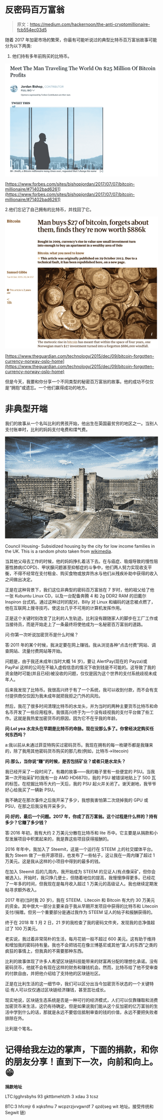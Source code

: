 # 反密码百万富翁

> 原文：<https://medium.com/hackernoon/the-anti-cryptomillionaire-fcb554ec03d5>

随着 2017 年加密市场的繁荣，你最有可能听说过的典型比特币百万富翁故事可能分为以下两类:

1.  他们持有多年前购买的比特币。

![](img/83b4fc23cbd7a2cb8ce14ea3e051ee10.png)

[https://www.forbes.com/sites/bishopjordan/2017/07/07/bitcoin-millionaire/#71402bad6261](https://www.forbes.com/sites/bishopjordan/2017/07/07/bitcoin-millionaire/#71402bad6261)

2.他们忘记了自己拥有的比特币，并找回了它。

![](img/662f3bddc9f6fc0e1e1572534a03d3d0.png)

[https://www.theguardian.com/technology/2015/dec/09/bitcoin-forgotten-currency-norway-oslo-home](https://www.theguardian.com/technology/2015/dec/09/bitcoin-forgotten-currency-norway-oslo-home)

但是今天，我要和你分享一个不同类型的秘密百万富翁的故事。他的成功不仅仅是“拥抱”或遗忘。一个他们赢得成功的地方。

# 非典型开端

我们的故事从一个名叫比利的男孩开始，他出生在英国最贫穷的地区之一。当别人支付账单时，比利的妈妈支付电费和煤气费。

![](img/a89628b5acbbe6adc651a72d15e378bb.png)

Council Housing- Subsidized housing by the city for low income families in the UK. This is a random photo taken from [wikimedia](https://commons.wikimedia.org/wiki/File:Park_Hill,_half-abandoned_council_housing_estate,_Sheffield,_England.jpg).

当其他父母去工作的时候，他的妈妈挣扎着活下去。在与癌症、吸烟导致的慢性阻塞性肺病(COPD)、甲状腺问题甚至抑郁症的斗争中，他们两人努力实现收支平衡，不得不经常在支付租金、购买食物或放弃热水与他们从残疾补助中获得的收入之间做出决定。

正是在这种背景下，我们这位非典型的密码百万富翁在 7 岁时，他的祖父给了他一张 Kubuntu Linux CD，以及一台配备奔腾 4 和 2g DDR2 RAM 的旧戴尔 Inspiron 台式机。通过这种过时的配对，Billy 对 Linux 和编码的迷恋被点燃了，他在互联网上搜寻技巧，使这台几乎不可用的计算机发挥作用。

正是这个关键时刻改变了比利的人生轨迹。比利没有跟随家人的脚步在工厂工作或当接待员，而是开始走上了一条最终将使他成为一名秘密百万富翁的道路。

问:你第一次听说加密货币是什么时候？

答:2011 年的某个时候，我决定要在网上赚钱。我从浏览各种“点击付费”网站、调查网站、流量付费网站等开始。

问题是，由于我还未成年(当时大概 14 岁)，要让 AlertPay(现在的 Payza)或 PayPal 这样的公司在不输入虚假信息的情况下收到钱是不可能的。这导致了我的资金随时可能(并且已经)被没收的问题，仅仅是因为这个世界的支付系统歧视未成年人。

后来我发现了比特币。我很高兴终于有了一个系统，我可以收到付款，而不会有支付提供商仅仅因为我未成年就把我拒之门外的风险。

然后，我花了很多时间清理比特币的水龙头，并为当时的两种主要货币比特币和命名币开发了一些应用程序。我很高兴终于为一个没有歧视我的支付平台做了些工作。这就是我热爱加密货币的原因，因为它不在乎我的年龄。

**问:Lol yea 水龙头在早期是比特币的命脉。现在没那么多了。你曾经决定购买任何东西吗？**

a:我以前从未通过菲亚特购买过密码货币。我现在拥有的每一枚硬币都是我赚来的，除了我用其他密码货币购买的那几枚(例如，比特币->litecoin)

**问:那么，当你说“赚”的时候，是否包括矿业？或者只是水龙头？**

我已经开采了一段时间了。有趣的故事——我的箱子里有一些便宜的 PSU。当我第一次开始采矿时(我有一台 AMD HD6870)，我的 PSU 被错误地贴上了 500 瓦的标签。在挖掘比特币大约一天后，我的 PSU 起火并关闭了。谢天谢地，我爷爷好心给我买了一辆新 PSU。

我不确定在那次事件之后我开采了多少，我想我害怕第二次烧掉我的 GPU 或 PSU，在那之后我没有开采多少。

**问:好的，最后一个问题。2017 年，你成了百万富翁。这个过程是什么样的？持有多少？它赚了多少钱？**

答:2016 年初，我有大约 2 万美元分散在比特币和 lite 币中。它主要是从捐款和小型发展项目中积累起来的，我是靠这些项目获得报酬的。

2016 年年中，我加入了 Steemit，这是一个运行在 STEEM 上的社交媒体平台。我为 Steem 做了一些开源项目，也发布了一些帖子，这让我在一周内赚了超过 1 万美元。这是我从这样的小项目中得到的最多的钱。

在加入 Steemit 后的几周内，我开始成为 STEEM 的见证人(有点像采矿，但你会被选入)。开始时，我只挣几便士，但随着地位的提高，我慢慢挣得更多。已经花了一年多的时间，但我现在是每月收入超过 1 万美元的高级证人。我也继续定期发帖寻求额外收入。

2017 年初(当时我 20 岁)，我在 STEEM、Litecoin 和 Bitcoin 有大约 30 万美元的资金。其中很大一部分主要来自于我从早期开发项目中获得的比特币和 Litecoin 支付/捐赠。但另一个重要部分是通过我作为 STEEM 证人的帖子和报酬获得的。

终于在 2018 年 1 月 2 日，21 岁的我检查了我的密码文件夹，发现我的总净值超过了 100 万美元。

老实说，我过着非常简朴的生活，每月花销一般不超过 600 美元。这有助于维持和增加我的密码持有量。我也不会把钱花在像兰博基尼或其他“富人的东西”之类的疯狂的事情上，但我真的不需要那种东西。

比利的故事体现了许多人希望区块链科技能带来的财富再分配的理想化承诺。没有密码货币，他就不会有现在这样的财务和赚钱机会。然而，比特币给了他不受审查的付款自由，并把他介绍给了支持他的区块链社区。

正是在比利生活的这一细节中，我们可以区分出当今加密货币状态的一个关键特征:有人可以仅仅通过区块链经济赚钱，甚至茁壮成长。

现实地说，区块链生态系统是否是一种可行的经济模式，人们可以仅靠赚取和消费加密货币来生活，这仍有待确定。但是如果说我们能从这个反加密的亿万富翁的生活中学到什么的话，那就是永远不要低估抵制审查的钱的价值，永远不要把失败者排除在外。

比利是个笔名。

# 记得给我左边的掌声，下面的捐款，和你的朋友分享！直到下一次，向前和向上。😁

**捐款地址**

LTC:lgghrsbyhs 93 gkttbmehlzth 3 xdau 3 tcsz

BTC:3 hfcmjr 6 xqksfmu 7 wcpzrzjvvgwrdf 7 qzd(seg wit 地址。接受传统和 Segwit 链)